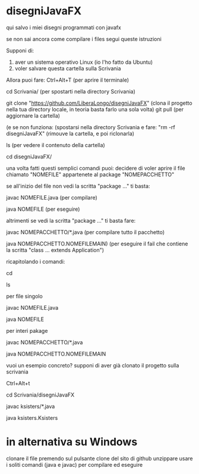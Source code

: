 # disegniJavaFX
qui salvo i miei disegni programmati con javafx

se non sai ancora come compilare i files segui queste istruzioni

Supponi di:
1. aver un sistema operativo Linux (io l'ho fatto da Ubuntu)
2. voler salvare questa cartella sulla Scrivania

Allora puoi fare:
Ctrl+Alt+T
(per aprire il terminale)

cd Scrivania/
(per spostarti nella directory Scrivania)

git clone "https://github.com/LiberaLongo/disegniJavaFX"
(clona il progetto nella tua directory locale, in teoria basta farlo una sola volta)
git pull
(per aggiornare la cartella)

(e se non funziona:
(spostarsi nella directory Scrivania e fare:
"rm -rf disegniJavaFX"
(rimouve la cartella, e poi riclonarla)

ls
(per vedere il contenuto della cartella)

cd disegniJavaFX/

una volta fatti questi semplici comandi puoi:
decidere di voler aprire il file chiamato "NOMEFILE" appartenete al package "NOMEPACCHETTO"

se all'inizio del file non vedi la scritta "package ..."
ti basta:

javac NOMEFILE.java
(per compilare)

java NOMEFILE
(per eseguire)

altrimenti se vedi la scritta "package ..."
ti basta fare:

javac NOMEPACCHETTO/*.java
(per compilare tutto il pacchetto)

java NOMEPACCHETTO.NOMEFILEMAIN)
(per eseguire il fail che contiene la scritta "class ... extends Application")

ricapitolando i comandi:

cd <path>

ls

per file singolo

javac NOMEFILE.java

java NOMEFILE

per interi pakage

javac NOMEPACCHETTO/*.java

java NOMEPACCHETTO.NOMEFILEMAIN

vuoi un esempio concreto?
supponi di aver già clonato il progetto sulla scrivania

Ctrl+Alt+t

cd Scrivania/disegniJavaFX

javac ksisters/*.java

java ksisters.Ksisters

# in alternativa su Windows
clonare il file premendo sul pulsante clone del sito di github
unzippare
usare i soliti comandi (java e javac) per compilare ed eseguire
